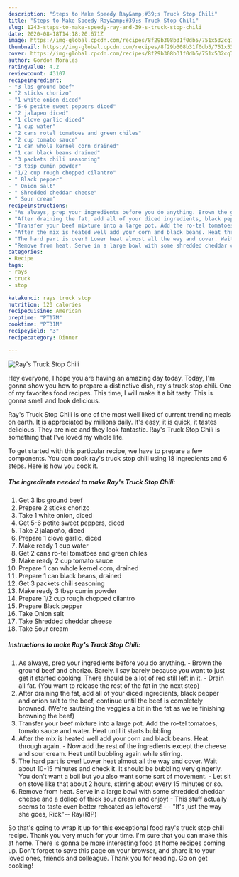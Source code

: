 ```yaml
---
description: "Steps to Make Speedy Ray&amp;#39;s Truck Stop Chili"
title: "Steps to Make Speedy Ray&amp;#39;s Truck Stop Chili"
slug: 1243-steps-to-make-speedy-ray-and-39-s-truck-stop-chili
date: 2020-08-18T14:18:20.671Z
image: https://img-global.cpcdn.com/recipes/8f29b308b31f0db5/751x532cq70/rays-truck-stop-chili-recipe-main-photo.jpg
thumbnail: https://img-global.cpcdn.com/recipes/8f29b308b31f0db5/751x532cq70/rays-truck-stop-chili-recipe-main-photo.jpg
cover: https://img-global.cpcdn.com/recipes/8f29b308b31f0db5/751x532cq70/rays-truck-stop-chili-recipe-main-photo.jpg
author: Gordon Morales
ratingvalue: 4.2
reviewcount: 43107
recipeingredient:
- "3 lbs ground beef"
- "2 sticks chorizo"
- "1 white onion diced"
- "5-6 petite sweet peppers diced"
- "2 jalapeo diced"
- "1 clove garlic diced"
- "1 cup water"
- "2 cans rotel tomatoes and green chiles"
- "2 cup tomato sauce"
- "1 can whole kernel corn drained"
- "1 can black beans drained"
- "3 packets chili seasoning"
- "3 tbsp cumin powder"
- "1/2 cup rough chopped cilantro"
- " Black pepper"
- " Onion salt"
- " Shredded cheddar cheese"
- " Sour cream"
recipeinstructions:
- "As always, prep your ingredients before you do anything. Brown the ground beef and chorizo. Barely. I say barely because you want to just get it started cooking. There should be a lot of red still left in it. Drain all fat. (You want to release the rest of the fat in the next step)"
- "After draining the fat, add all of your diced ingredients, black pepper and onion salt to the beef, continue until the beef is completely browned. (We&#39;re sautéing the veggies a bit in the fat as we&#39;re finishing browning the beef)"
- "Transfer your beef mixture into a large pot. Add the ro-tel tomatoes, tomato sauce and water. Heat until it starts bubbling."
- "After the mix is heated well add your corn and black beans. Heat through again.  Now add the rest of the ingredients except the cheese and sour cream. Heat until bubbling again while stirring."
- "The hard part is over! Lower heat almost all the way and cover. Wait about 10-15 minutes and check it. It should be bubbling very gingerly. You don&#39;t want a boil but you also want some sort of movement.  Let sit on stove like that about 2 hours, stirring about every 15 minutes or so."
- "Remove from heat. Serve in a large bowl with some shredded cheddar cheese and a dollop of thick sour cream and enjoy!  This stuff actually seems to taste even better reheated as leftovers!  &#34;It&#39;s just the way she goes, Rick&#34;-- Ray(RIP)"
categories:
- Recipe
tags:
- rays
- truck
- stop

katakunci: rays truck stop 
nutrition: 120 calories
recipecuisine: American
preptime: "PT17M"
cooktime: "PT31M"
recipeyield: "3"
recipecategory: Dinner

---
```



![Ray&#39;s Truck Stop Chili](https://img-global.cpcdn.com/recipes/8f29b308b31f0db5/751x532cq70/rays-truck-stop-chili-recipe-main-photo.jpg)

Hey everyone, I hope you are having an amazing day today. Today, I'm gonna show you how to prepare a distinctive dish, ray&#39;s truck stop chili. One of my favorites food recipes. This time, I will make it a bit tasty. This is gonna smell and look delicious.

Ray&#39;s Truck Stop Chili is one of the most well liked of current trending meals on earth. It is appreciated by millions daily. It's easy, it is quick, it tastes delicious. They are nice and they look fantastic. Ray&#39;s Truck Stop Chili is something that I've loved my whole life.




To get started with this particular recipe, we have to prepare a few components. You can cook ray&#39;s truck stop chili using 18 ingredients and 6 steps. Here is how you cook it.

<!--inarticleads1-->

##### The ingredients needed to make Ray&#39;s Truck Stop Chili:

1. Get 3 lbs ground beef
1. Prepare 2 sticks chorizo
1. Take 1 white onion, diced
1. Get 5-6 petite sweet peppers, diced
1. Take 2 jalapeño, diced
1. Prepare 1 clove garlic, diced
1. Make ready 1 cup water
1. Get 2 cans ro-tel tomatoes and green chiles
1. Make ready 2 cup tomato sauce
1. Prepare 1 can whole kernel corn, drained
1. Prepare 1 can black beans, drained
1. Get 3 packets chili seasoning
1. Make ready 3 tbsp cumin powder
1. Prepare 1/2 cup rough chopped cilantro
1. Prepare  Black pepper
1. Take  Onion salt
1. Take  Shredded cheddar cheese
1. Take  Sour cream




<!--inarticleads2-->

##### Instructions to make Ray&#39;s Truck Stop Chili:

1. As always, prep your ingredients before you do anything. - Brown the ground beef and chorizo. Barely. I say barely because you want to just get it started cooking. There should be a lot of red still left in it. - Drain all fat. (You want to release the rest of the fat in the next step)
1. After draining the fat, add all of your diced ingredients, black pepper and onion salt to the beef, continue until the beef is completely browned. (We&#39;re sautéing the veggies a bit in the fat as we&#39;re finishing browning the beef)
1. Transfer your beef mixture into a large pot. Add the ro-tel tomatoes, tomato sauce and water. Heat until it starts bubbling.
1. After the mix is heated well add your corn and black beans. Heat through again.  - Now add the rest of the ingredients except the cheese and sour cream. Heat until bubbling again while stirring.
1. The hard part is over! Lower heat almost all the way and cover. Wait about 10-15 minutes and check it. It should be bubbling very gingerly. You don&#39;t want a boil but you also want some sort of movement.  - Let sit on stove like that about 2 hours, stirring about every 15 minutes or so.
1. Remove from heat. Serve in a large bowl with some shredded cheddar cheese and a dollop of thick sour cream and enjoy!  - This stuff actually seems to taste even better reheated as leftovers! -  - &#34;It&#39;s just the way she goes, Rick&#34;-- Ray(RIP)




So that's going to wrap it up for this exceptional food ray&#39;s truck stop chili recipe. Thank you very much for your time. I'm sure that you can make this at home. There is gonna be more interesting food at home recipes coming up. Don't forget to save this page on your browser, and share it to your loved ones, friends and colleague. Thank you for reading. Go on get cooking!
